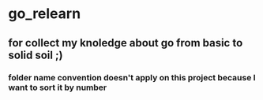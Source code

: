 # go_relearn
## for collect my knoledge about go from basic to solid soil ;)
### folder name convention doesn't apply on this project because I want to sort it by number 
